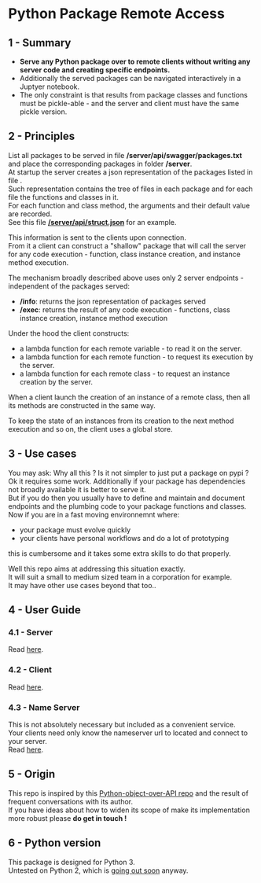 # Python Package Remote Access

## 1 - Summary

+ **Serve any Python package over to remote clients without writing any server code and creating specific endpoints.**  
+ Additionally the served packages can be navigated interactively in a Juptyer notebook.  
+ The only constraint is that results from package classes and functions must be pickle-able - and the server and client must have the same pickle version.

## 2 - Principles

List all packages to be served in file **/server/api/swagger/packages.txt** and place the corresponding packages in folder **/server**.  
At startup the server creates a json representation of the packages listed in file .  
Such representation contains the tree of files in each package and for each file the functions and classes in it.  
For each function and class method, the arguments and their default value are recorded.  
See this file **[/server/api/struct.json](server/api/struct.json)** for an example.  

This information is sent to the clients upon connection.  
From it a client can construct a "shallow" package that will call the server for any code execution - function, class instance creation, and instance method execution.  

The mechanism broadly described above uses only 2 server endpoints - independent of the packages served:
+ **/info**: returns the json representation of packages served
+ **/exec**: returns the result of any code execution - functions, class instance creation, instance method execution

Under the hood the client constructs:
+ a lambda function for each remote variable - to read it on the server.
+ a lambda function for each remote function - to request its execution by the server.
+ a lambda function for each remote class - to request an instance creation by the server.

When a client launch the creation of an instance of a remote class, then all its methods are constructed in the same way.

To keep the state of an instances from its creation to the next method execution and so on, the client uses a global store.

## 3 - Use cases

You may ask: Why all this ? Is it not simpler to just put a package on pypi ?  
Ok it requires some work. Additionally if your package has dependencies not broadly available it is better to serve it.  
But if you do then you usually have to define and maintain and document endpoints and the plumbing code to your package functions and classes.  
Now if you are in a fast moving environnemnt where:
+ your package must evolve quickly
+ your clients have personal workflows and do a lot of prototyping

this is cumbersome and it takes some extra skills to do that properly.  

Well this repo aims at addressing this situation exactly.  
It will suit a small to medium sized team in a corporation for example.  
It may have other use cases beyond that too.. 

## 4 - User Guide

### 4.1 - Server

Read [here](server/README.md).

### 4.2 - Client

Read [here](client/README.md).

### 4.3 - Name Server

This is not absolutely necessary but included as a convenient service.  
Your clients need only know the nameserver url to located and connect to your server.  
Read [here](nameserver/README.md).


## 5 - Origin

This repo is inspired by this [Python-object-over-API repo](https://github.com/PierreMarion23/Python-object-over-API) and the result of frequent conversations with its author.  
If you have ideas about how to widen its scope of make its implementation more robust please **do get in touch !**  

## 6 - Python version

This package is designed for Python 3.  
Untested on Python 2, which is [going out soon](https://pythonclock.org/) anyway.
